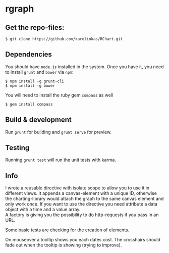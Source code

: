 # rgraph

## Get the repo-files:

```
$ git clone https://github.com/karolinkas/RChart.git
```

## Dependencies

You should have `node.js` installed in the system. Once you have it, you need to install `grunt` and `bower` via `npm`:

```
$ npm install -g grunt-cli
$ npm install -g bower
```

You will need to install the ruby gem `compass` as well

```
$ gem install compass
```


## Build & development

Run `grunt` for building and `grunt serve` for preview.


## Testing

Running `grunt test` will run the unit tests with karma.

## Info
I wrote a reusable directive with isolate scope to allow you to use it in different views.
It appends a canvas-element with a unique ID, otherwise the charting-library would attach the graph to the same canvas element and only work once. If you want to use the directive you need attribute a data object with a time and a value array.     
A factory is giving you the possibility to do http-requests if you pass in an URL. 

Some basic tests are checking for the creation of elements.

On mouseover a tooltip shows you each dates cost.
The crosshairs should fade out when the tooltip is showing (trying to improve).
